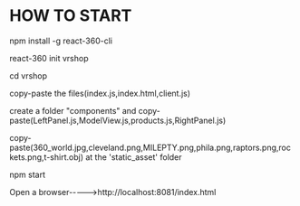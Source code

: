 # HOW TO START

npm install -g react-360-cli

react-360 init vrshop

cd vrshop

copy-paste the files(index.js,index.html,client.js)

create a folder "components" and copy-paste(LeftPanel.js,ModelView.js,products.js,RightPanel.js)

copy-paste(360_world.jpg,cleveland.png,MILEPTY.png,phila.png,raptors.png,rockets.png,t-shirt.obj) at the 'static_asset' folder

npm start

Open a browser----->http://localhost:8081/index.html
